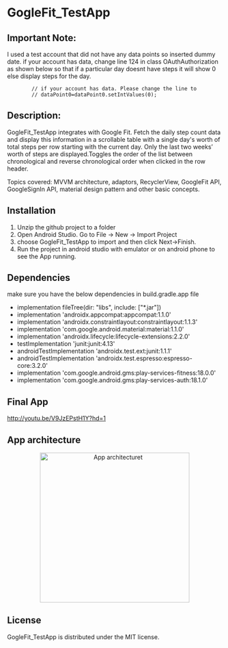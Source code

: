 # GogleFit_TestApp
## Important Note:
I used a test account that did not have any data points so inserted dummy date. if your account has data, change line 124 in class OAuthAuthorization as shown below so that if a particular day doesnt have steps it will show 0 else display steps for the day.

            // if your account has data. Please change the line to
            // dataPoint0=dataPoint0.setIntValues(0);

## Description:
GogleFit_TestApp integrates with Google Fit. Fetch the daily step count data and display this information in a scrollable table with a single day's worth of total steps per 
row starting with the current day. Only the last two weeks’ worth of steps are displayed.Toggles the order of the list between chronological and reverse chronological order when clicked in the row header. 

Topics covered: MVVM architecture, adaptors, RecyclerView, GoogleFit API, GoogleSignIn API, material design pattern and other basic concepts.

## Installation
1. Unzip the github project to a folder
2. Open Android Studio. Go to File -> New -> Import Project
3. choose GogleFit_TestApp to import and then click Next->Finish.
4. Run the project in android studio with emulator or on android phone to see the App running.
 
## Dependencies
make sure you have the below dependencies in build.gradle.app file
* implementation fileTree(dir: "libs", include: ["*.jar"])
* implementation 'androidx.appcompat:appcompat:1.1.0'
* implementation 'androidx.constraintlayout:constraintlayout:1.1.3'
* implementation 'com.google.android.material:material:1.1.0'
* implementation 'androidx.lifecycle:lifecycle-extensions:2.2.0'
* testImplementation 'junit:junit:4.13'
* androidTestImplementation 'androidx.test.ext:junit:1.1.1'
* androidTestImplementation 'androidx.test.espresso:espresso-core:3.2.0'
* implementation 'com.google.android.gms:play-services-fitness:18.0.0'
* implementation 'com.google.android.gms:play-services-auth:18.1.0'

## Final App
http://youtu.be/V9JzEPstH1Y?hd=1

## App architecture
<p align="center">
  <img src="https://github.com/nikitha2/images_for_ReadMe/issues/1#issue-661831156" width="350" title="App architecturet">
</p>

## License
GogleFit_TestApp is distributed under the MIT license.
